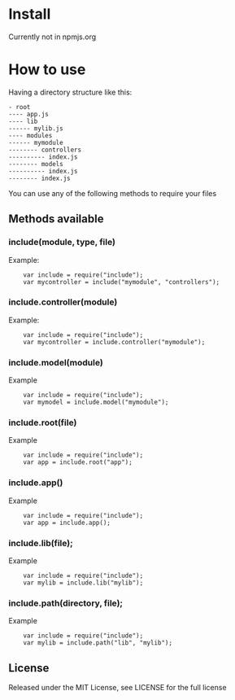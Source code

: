 # Install

Currently not in npmjs.org

# How to use
Having a directory structure like this:

	- root
	---- app.js
	---- lib
	------ mylib.js
	---- modules
	------ mymodule
	-------- controllers
	---------- index.js
	-------- models
	---------- index.js
	-------- index.js

You can use any of the following methods to require your files

## Methods available

### include(module, type, file)

Example:

		var include = require("include");
		var mycontroller = include("mymodule", "controllers");

### include.controller(module)

Example:

		var include = require("include");
		var mycontroller = include.controller("mymodule");

### include.model(module)

Example

		var include = require("include");
		var mymodel = include.model("mymodule");

### include.root(file)

Example

		var include = require("include");
		var app = include.root("app");

### include.app()

Example

		var include = require("include");
		var app = include.app();

### include.lib(file);

Example

		var include = require("include");
		var mylib = include.lib("mylib");

### include.path(directory, file);

Example

		var include = require("include");
		var mylib = include.path("lib", "mylib");

## License
Released under the MIT License, see LICENSE for the full license
